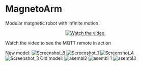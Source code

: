 # MagnetoArm
Modular matgnetic robot with infinite motion.

<p align="center">
  <a href="https://www.youtube.com/watch?v=IC0GgHc48po">
     <img src="https://img.youtube.com/vi/IC0GgHc48po/0.jpg" alt="Watch the video.">
  </a>
</p>
Watch the video to see the MQTT remote in action

New model:
![Screenshot_8](https://github.com/TanskiSzymon/MagnetoArm/assets/108231030/2132c81a-b790-47f4-8d4f-03cede7a38b4)
![Screenshot_1](https://github.com/TanskiSzymon/MagnetoArm/assets/108231030/acbd01f1-0d50-45d7-84e5-bc8cbc435212)
![Screenshot_4](https://github.com/TanskiSzymon/MagnetoArm/assets/108231030/902a04bc-23ae-4634-b562-5e95e88ce056)
![Screenshot_3](https://github.com/TanskiSzymon/MagnetoArm/assets/108231030/40c43388-dc00-4fd0-a620-dfc0d9e2db40)
Old model:
![asembl2](https://github.com/TanskiSzymon/MagnetoArm/assets/108231030/1a46088e-7379-4e5b-af6b-db3835b83834)
![asembl 1](https://github.com/TanskiSzymon/MagnetoArm/assets/108231030/5f688f99-7875-4ad8-ae9d-8f3f7142c3b8)
![asembl3](https://github.com/TanskiSzymon/MagnetoArm/assets/108231030/d554c3b9-20c8-4ea7-aba4-958580831d33)

